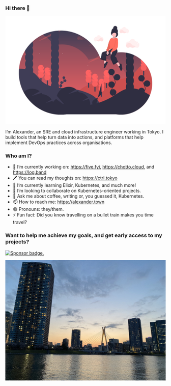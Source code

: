 ### Hi there 👋

![Person on dreaming cloud.](https://raw.githubusercontent.com/DragonStuff/DragonStuff/master/undraw_dreamer_gxxi.png)

I’m Alexander, an SRE and cloud infrastructure engineer working in Tokyo. I build tools that help turn data into actions, and platforms that help implement DevOps practices across organisations.

### Who am I?

- 🔭 I’m currently working on: https://five.fyi, https://chotto.cloud, and https://log.band
- :pen: You can read my thoughts on: https://ctrl.tokyo 
- 🌱 I’m currently learning Elixir, Kubernetes, and much more!
- 👯 I’m looking to collaborate on Kubernetes-oriented projects.
- 💬 Ask me about coffee, writing or, you guessed it, Kubernetes.
- 📫 How to reach me: https://alexander.town
- 😄 Pronouns: they/them.
- ⚡ Fun fact: Did you know travelling on a bullet train makes you time travel?

### Want to help me achieve my goals, and get early access to my projects?

[![Sponsor badge.](https://img.shields.io/static/v1?label=Sponsor%20on%20GitHub&message=%E2%9D%A4&logo=GitHub&link=https://github.com/sponsors/DragonStuff)](https://github.com/sponsors/DragonStuff)

![From Tokyo, with every bit of my heart.](https://raw.githubusercontent.com/DragonStuff/DragonStuff/master/background.jpg)
